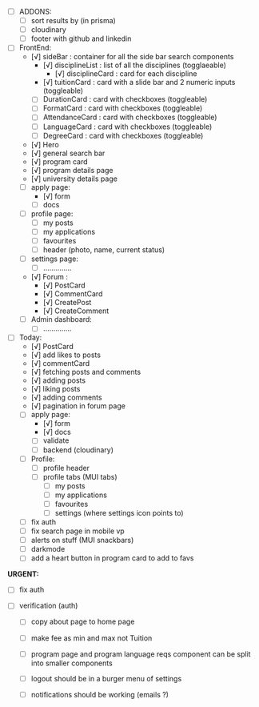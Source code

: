 - [ ] ADDONS: 
  - [ ] sort results by (in prisma)
  - [ ] cloudinary 
  - [ ] footer with github and linkedin

- [ ] FrontEnd:   
  - [√] sideBar : container for all the side bar search components
    - [√] disciplineList : list of all the disciplines (togglaeable)
      - [√] disciplineCard : card for each discipline
    - [√] tuitionCard : card with a slide bar and 2 numeric inputs (toggleable)
    - [ ] DurationCard : card with checkboxes (toggleable)
    - [ ] FormatCard : card with checkboxes (toggleable)
    - [ ] AttendanceCard : card with checkboxes (toggleable)
    - [ ] LanguageCard : card with checkboxes (toggleable)
    - [ ] DegreeCard : card with checkboxes (toggleable)
  - [√] Hero 
  - [√] general search bar
  - [√] program card 
  - [√] program details page
  - [√] university details page
  - [ ] apply page:
    - [√] form 
    - [ ] docs 
  - [ ] profile page: 
    - [ ] my posts
    - [ ] my applications 
    - [ ] favourites 
    - [ ] header (photo, name, current status)
  - [ ] settings page:
    - [ ] ..............
  - [√]  Forum :
    - [√] PostCard 
    - [√] CommentCard
    - [√] CreatePost
    - [√] CreateComment
  - [ ] Admin dashboard: 
    - [ ] ..............
  
- [ ] Today:
  - [√] PostCard
  - [√] add likes to posts
  - [√] commentCard
  - [√] fetching posts and comments
  - [√] adding posts
  - [√] liking posts
  - [√] adding comments
  - [√] pagination in forum page
  - [ ] apply page: 
    - [√] form 
    - [√] docs 
    - [ ] validate 
    - [ ] backend (cloudinary)
  - [ ] Profile:
    - [ ] profile header 
    - [ ] profile tabs (MUI tabs)
      - [ ] my posts
      - [ ] my applications
      - [ ] favourites
      - [ ] settings (where settings icon points to)
  - [ ] fix auth 
  - [ ] fix search page in mobile vp
  - [ ] alerts on stuff (MUI snackbars)
  - [ ] darkmode 
  - [ ] add a heart button in program card to add to favs 

**URGENT:**
- [ ] fix auth 


- [ ] verification (auth) 
  - [ ] copy about page to home page 
  - [ ] make fee as min and max not Tuition
  - [ ] program page and program language reqs component can be split into smaller components
  - [ ] logout should be in a burger menu of settings 
  - [ ] notifications should be working (emails ?)

